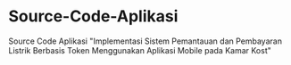 # Source-Code-Aplikasi
Source Code Aplikasi "Implementasi Sistem Pemantauan dan Pembayaran Listrik Berbasis Token Menggunakan Aplikasi Mobile pada Kamar Kost"
